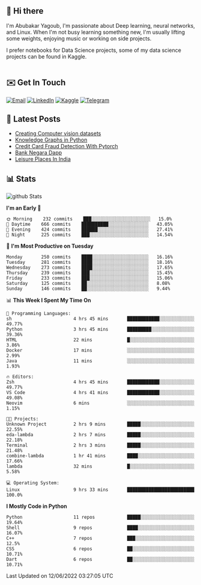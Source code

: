 ## 👋 Hi there

I'm Abubakar Yagoub, I'm passionate about Deep learning, neural networks, and
Linux. When I'm not busy learning something new, I'm usually lifting some
weights, enjoying music or working on side projects.

I prefer notebooks for Data Science projects, some of my data science projects
can be found in Kaggle. <br> <br>

## ✉️ Get In Touch

[![Email](https://img.shields.io/badge/Email-f1f1f1?style=for-the-badge&logo=gmail&logoColor=0f111a)](mailto:hi@blacksuan19.dev)
[![LinkedIn](https://img.shields.io/badge/LinkedIn-0077B5?style=for-the-badge&logo=linkedin&logoColor=white)](https://www.linkedin.com/in/blacksuan19/)
[![Kaggle](https://img.shields.io/badge/Kaggle-5acfff?style=for-the-badge&logo=kaggle&logoColor=white)](http://kaggle.com/abubakaryagob/)
[![Telegram](https://img.shields.io/badge/Telegram-2CA5E0?style=for-the-badge&logo=telegram&logoColor=white)](https://t.me/blacksuan19)

## 📩 Latest Posts

<!-- BLOG-POST-LIST:START -->
- [Creating Computer vision datasets](http://blacksuan19.dev/blog/creating-datasets/)
- [Knowledge Graphs in Python](http://blacksuan19.dev/projects/Knowledge_Graphs/)
- [Credit Card Fraud Detection With Pytorch](http://blacksuan19.dev/projects/credit-card-fraud-detection-with-pytorch/)
- [Bank Negara Dapp](http://blacksuan19.dev/projects/bank-negara/)
- [Leisure Places In India](http://blacksuan19.dev/projects/leisure-places-in-india/)
<!-- BLOG-POST-LIST:END -->

## 📊 Stats

![github Stats](https://github-readme-stats.vercel.app/api?username=blacksuan19&theme=github_dark&show_icons=true&count_private=true&custom_title=Github%20Stats&hide_border=true)

<!--START_SECTION:waka-->
**I'm an Early 🐤** 

```text
🌞 Morning    232 commits    ███░░░░░░░░░░░░░░░░░░░░░░   15.0% 
🌆 Daytime    666 commits    ██████████░░░░░░░░░░░░░░░   43.05% 
🌃 Evening    424 commits    ██████░░░░░░░░░░░░░░░░░░░   27.41% 
🌙 Night      225 commits    ███░░░░░░░░░░░░░░░░░░░░░░   14.54%

```
📅 **I'm Most Productive on Tuesday** 

```text
Monday       250 commits    ████░░░░░░░░░░░░░░░░░░░░░   16.16% 
Tuesday      281 commits    ████░░░░░░░░░░░░░░░░░░░░░   18.16% 
Wednesday    273 commits    ████░░░░░░░░░░░░░░░░░░░░░   17.65% 
Thursday     239 commits    ███░░░░░░░░░░░░░░░░░░░░░░   15.45% 
Friday       233 commits    ███░░░░░░░░░░░░░░░░░░░░░░   15.06% 
Saturday     125 commits    ██░░░░░░░░░░░░░░░░░░░░░░░   8.08% 
Sunday       146 commits    ██░░░░░░░░░░░░░░░░░░░░░░░   9.44%

```


📊 **This Week I Spent My Time On** 

```text
💬 Programming Languages: 
sh                       4 hrs 45 mins       ████████████░░░░░░░░░░░░░   49.77% 
Python                   3 hrs 45 mins       █████████░░░░░░░░░░░░░░░░   39.36% 
HTML                     22 mins             █░░░░░░░░░░░░░░░░░░░░░░░░   3.86% 
Docker                   17 mins             ░░░░░░░░░░░░░░░░░░░░░░░░░   2.99% 
Java                     11 mins             ░░░░░░░░░░░░░░░░░░░░░░░░░   1.93%

🔥 Editors: 
Zsh                      4 hrs 45 mins       ████████████░░░░░░░░░░░░░   49.77% 
VS Code                  4 hrs 41 mins       ████████████░░░░░░░░░░░░░   49.08% 
Neovim                   6 mins              ░░░░░░░░░░░░░░░░░░░░░░░░░   1.15%

🐱‍💻 Projects: 
Unknown Project          2 hrs 9 mins        █████░░░░░░░░░░░░░░░░░░░░   22.55% 
eda-lambda               2 hrs 7 mins        █████░░░░░░░░░░░░░░░░░░░░   22.18% 
Terminal                 2 hrs 3 mins        █████░░░░░░░░░░░░░░░░░░░░   21.48% 
combine-lambda           1 hr 41 mins        ████░░░░░░░░░░░░░░░░░░░░░   17.66% 
lambda                   32 mins             █░░░░░░░░░░░░░░░░░░░░░░░░   5.58%

💻 Operating System: 
Linux                    9 hrs 33 mins       █████████████████████████   100.0%

```

**I Mostly Code in Python** 

```text
Python                   11 repos            █████░░░░░░░░░░░░░░░░░░░░   19.64% 
Shell                    9 repos             ████░░░░░░░░░░░░░░░░░░░░░   16.07% 
C++                      7 repos             ███░░░░░░░░░░░░░░░░░░░░░░   12.5% 
CSS                      6 repos             ██░░░░░░░░░░░░░░░░░░░░░░░   10.71% 
Dart                     6 repos             ██░░░░░░░░░░░░░░░░░░░░░░░   10.71%

```



 Last Updated on 12/06/2022 03:27:05 UTC
<!--END_SECTION:waka-->
